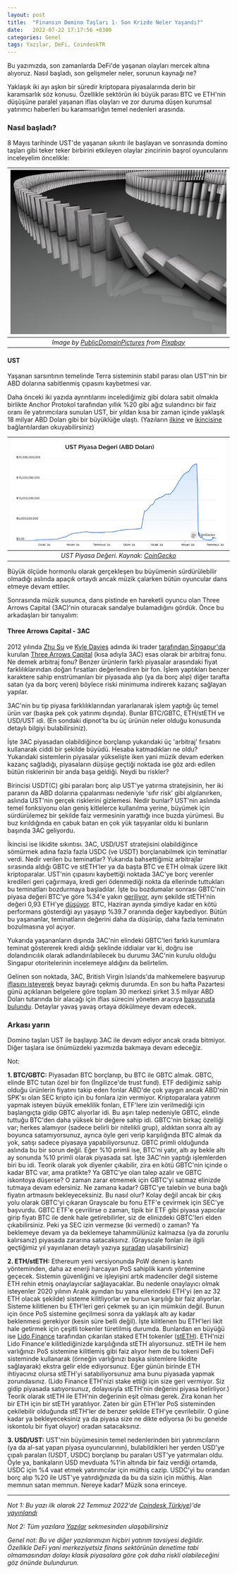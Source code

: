 ```yaml
---
layout: post
title:  "Finansın Domino Taşları 1- Son Krizde Neler Yaşandı?"
date:   2022-07-22 17:17:56 +0300
categories: Genel
tags: Yazılar, DeFi, CoindeskTR
---
```


Bu yazımızda, son zamanlarda DeFi'de yaşanan olayları mercek altına alıyoruz. Nasıl başladı, son gelişmeler neler, sorunun kaynağı ne?

Yaklaşık iki ayı aşkın bir süredir kriptopara piyasalarında derin bir karamsarlık söz konusu. Özellikle sektörün iki büyük parası BTC ve ETH'nin düşüşüne paralel yaşanan iflas olayları ve zor duruma düşen kurumsal yatırımcı haberleri bu karamsarlığın temel nedenleri arasında.

### Nasıl başladı?

8 Mayıs tarihinde UST'de yaşanan sıkıntı ile başlayan ve sonrasında domino taşları gibi teker teker birbirini etkileyen olaylar zincirinin başrol oyuncularını inceleyelim öncelikle:

| ![domino_falls](/assets/domino-163523_800.jpg)|
|:--:| 
| *Image by [PublicDomainPictures](https://pixabay.com/users/publicdomainpictures-14/) from [Pixabay](https://pixabay.com/)*|

#### UST

Yaşanan sarsıntının temelinde Terra sisteminin stabil parası olan UST'nin bir ABD dolarına sabitlenmiş çıpasını kaybetmesi var. 

Daha önceki iki yazıda ayrıntılarını incelediğimiz gibi dolara sabit olmakla birlikte Anchor Protokol tarafından yıllık %20 gibi ağız sulandırıcı bir faiz oranı ile yatırımcılara sunulan UST, bir yıldan kısa bir zaman içinde yaklaşık 18 milyar ABD Doları gibi bir büyüklüğe ulaştı. (Yazıların [ilkine](https://medium.com/turansert/ba%C5%9F%C4%B1ma-gelenler-ustnin-hikayesi-21324bb4969f) ve [ikincisine](https://medium.com/turansert/ust-olay%C4%B1nda-son-perde-cd48c9c6e15b) bağlantılardan okuyabilirsiniz)

| ![domino_falls](/assets/ust_piyasa_degeri_800.jpg)|
|:--:| 
| *UST Piyasa Değeri. Kaynak: [CoinGecko](https://www.coingecko.com/en/coins/terraclassicusd)*|

Büyük ölçüde hormonlu olarak gerçekleşen bu büyümenin sürdürülebilir olmadığı aslında apaçık ortaydı ancak müzik çalarken bütün oyuncular dans etmeye devam ettiler. 

Sonrasında müzik susunca, dans pistinde en hareketli oyuncu olan Three Arrows Capital (3AC)'nin oturacak sandalye bulamadığını gördük. Önce bu arkadaşları bir tanıyalım: 

#### Three Arrows Capital - 3AC

2012 yılında [Zhu Su](https://twitter.com/zhusu) ve [Kyle Davies](https://twitter.com/kyleldavies) adında iki trader [tarafından Singapur'da](https://en.wikipedia.org/wiki/Three_Arrows_Capital)  kurulan [Three Arrows Capital](https://www.threearrowscap.com/about-us/) (kısa adıyla 3AC) esas olarak bir arbitraj fonu. Ne demek arbitraj fonu? Benzer ürünlerin farklı piyasalar arasındaki fiyat farklılıklarından doğan fırsatları değerlendiren bir fon. İşlem yaptıkları  benzer karaktere sahip enstrümanları bir piyasada alıp (ya da borç alıp) diğer tarafta satan (ya da borç veren) böylece riski minimuma indirerek kazanç sağlayan yapılar. 

3AC'nin bu tip piyasa farklılıklarından yararlanarak işlem yaptığı üç temel ürün var (başka pek çok yatırımı dışında). Bunlar BTC/GBTC, ETH/stETH ve USD/UST idi.  (En sondaki dipnot'ta bu üç ürünün neler olduğu konusunda detaylı bilgiyi bulabilirsiniz). 

İşte 3AC piyasadan olabildiğince borçlanıp yukarıdaki üç 'arbitraj' fırsatını kullanarak ciddi bir şekilde büyüdü. Hesaba katmadıkları ne oldu? Yukarıdaki sistemlerin piyasalar yükselişte iken yani müzik devam ederken kazanç sağladığı, piyasaların düşüşe geçtiği noktada ise göz ardı edilen bütün risklerinin bir anda başa geldiği. Neydi bu riskler? 

Birincisi USDT(C) gibi paraları borç alıp UST'ye yatırma stratejisinin, her iki paranın da ABD dolarına çıpalanması nedeniyle 'sıfır risk' gibi algılanırken, aslında UST'nin gerçek risklerini gizlemesi. Nedir bunlar? UST'nin aslında temel fonksiyonu olan geniş kitlelerce kullanılma yerine, büyümek için sürdürülemez bir şekilde faiz vermesinin yarattığı ince buzda yürümesi. Bu buz kırıldığında en çabuk batan en çok yük taşıyanlar oldu ki bunların başında 3AC geliyordu. 

İkincisi ise likidite sıkıntısı. 3AC, USD/UST stratejisini olabildiğince sömürmek adına fazla fazla USDC (ve USDT) borçlanabilmek için teminatlar verdi. Nedir verilen bu teminatlar? Yukarıda bahsettiğimiz arbitrajlar sırasında aldığı GBTC ve stETH'ler ya da başta BTC ve ETH olmak üzere likit kriptoparalar. UST'nin çıpasını kaybettiği noktada 3AC'ye borç verenler kredileri geri çağırmaya, kredi geri ödenmediği  nokta da ellerinde tuttukları bu teminatları bozdurmaya başladılar. İşte bu bozdumalar sonrası GBTC'nin piyasa değeri BTC'ye göre %34'e yakın [geriliyor](https://ycharts.com/companies/GBTC/discount_or_premium_to_nav), aynı şekilde stETH'nin değeri 0,93 ETH'ye [düşüyor](https://coinmarketcap.com/currencies/steth/steth/eth/). BTC, Haziran ayında şimdiye kadar en kötü performans gösterdiği ayı yaşayıp %39.7 oranında değer kaybediyor. Bütün bu yaşananlar, teminatların değerini daha da düşürüp, daha fazla teminatın bozulmasına yol açıyor.

Yukarıda yaşananların dışında 3AC'nin elindeki GBTC'leri farklı kurumlara teminat göstererek kredi aldığı şeklinde iddialar var ki, doğru ise dolandırıcılık olarak adlandırılabilecek bu durumu 3AC'nin kurulu olduğu Singapur otoritelerinin incelemeye aldığını da belirtelim. 

Gelinen son noktada, 3AC, British Virgin Islands'da mahkemelere başvurup [iflasını isteyerek](https://www.coindeskturkiye.com/sirketler/three-arrows-capital-new-yorkta-iflas-basvurusunda-bulundu-939) beyaz bayrağı çekmiş durumda. En son bu hafta Pazartesi günü açıklanan belgelere göre toplam 30 merkezi şirket 3.5 milyar ABD Doları tutarında bir alacağı için iflas sürecini yöneten aracıya [başvuruda bulundu](https://www.theblock.co/post/158169/three-arrows-capital-3ac-creditors-list-3-5-billion-crypto-affidavits). Detaylar yavaş yavaş ortaya dökülmeye devam edecek. 


### Arkası yarın 
Domino taşları UST ile başlayıp 3AC ile devam ediyor ancak orada bitmiyor. Diğer taşlara ise önümüzdeki yazımızda bakmaya devam edeceğiz. 

Not: 

**1. BTC/GBTC:** Piyasadan BTC borçlanıp, bu BTC ile GBTC almak. GBTC, elinde BTC tutan özel bir fon (İngilizce'de trust fund). ETF dediğimiz sahip olduğu ürünlerin fiyatını takip eden fonlar ABD'de çok yaygın ancak ABD'nin SPK'sı olan SEC  kripto için bu fonlara izin vermiyor. Kriptoparalara yatırım yapmak isteyen büyük emeklilik fonları, ETF'lere izin verilmediği için başlangıçta gidip GBTC alıyorlar idi. Bu aşırı talep nedeniyle GBTC, elinde tuttuğu BTC'den daha yüksek bir değere sahip idi. GBTC'nin birkaç özelliği var; herkes alamıyor (sadece belirli bir nitelikli grup), aldıktan sonra altı ay boyunca satamıyorsunuz, ayrıca öyle geri verip karşılığında BTC almak da yok, satışı sadece piyasaya yapabiliyorsunuz. GBTC primli olduğunda aslında bu bir sorun değil. Eğer %10 primli ise, BTC'ni yatır, altı ay bekle altı ay sonunda %10 primli olarak piyasada sat. İşte 3AC'nin yaptığı işlemlerden biri bu idi. Teorik olarak yok diyenler çıkabilir, zira en kötü GBTC'nin içinde o kadar BTC var, ama pratikte? Ya GBTC'ye olan talep azalır ve GBTC iskontoya düşerse? O zaman zarar etmemek için GBTC'yi satmaz elinizde tutmaya devam edersiniz. Ne zamana kadar? GBTC'ye talebin ve buna bağlı fiyatın artmasını bekleyeceksiniz. Bu nasıl olur? Kolay değil ancak bir çıkış yolu olarak GBTC'yi çıkaran Grayscale bu fonu ETF'e çevirmek için SEC'ye başvurdu. GBTC ETF'e çevrilirse o zaman, tipik bir ETF gibi piyasa yapıcılar girip fiyatı BTC ile denk hale getirebilirler, siz de elinizdeki GBTC'leri elden çıkabilirsiniz. Peki ya SEC izin vermezse (ki vermedi) o zaman? Ya beklemeye devam ya da beklemeye tahammülünüz kalmazsa (ya da zorunlu kalırsanız) piyasada zararına satacaksınız. (Grayscale fonları ile ilgili geçtiğimiz yıl yayınlanan detaylı yazıya [şuradan](https://medium.com/turansert/grayscale-fonlar%C4%B1-6e3de0040881) ulaşabilirsiniz)

**2. ETH/stETH:** Ethereum yeni versiyonunda PoW denen iş kanıtı yönteminden, daha az enerji harcayan PoS sahiplik kanıtı yöntemine geçecek. Sistemin güvenliğini ve işleyişini artık madenciler değil sisteme ETH rehin etmiş onaylayıcılar sağlayacaklar. Bu nedenle onaylayıcı olmak isteyenler 2020 yılının Aralık ayından bu yana ellerindeki ETH'yi (en az 32 ETH olacak şekilde) sisteme kilitliyorlar ve bunun karşılığı bir faiz alıyorlar. Sisteme kilitlenen bu ETH'leri geri çekmek şu an için mümkün değil. Bunun için önce PoS sistemine geçilmesi sonra da yaklaşık altı ay kadar  beklenmesi gerekiyor (kesin süre belli değil). İşte kilitlenen bu ETH'leri likit hale getirmek için çeşitli tokenler türetilmiş durumda. Bunlardan en büyüğü ise [Lido Finance](https://lido.fi/) tarafından çıkarılan staked ETH tokenler ([stETH](https://www.coingecko.com/en/coins/lido-staked-ether)). ETH'nizi Lido Finance'e kilitlediğinizde karşılığında stETH alıyorsunuz. stETH ile hem varlığınızı PoS sistemine kilitlemiş gibi faiz alıyor hem de bu tokeni DeFi sisteminde kullanarak (örneğin varlığınızı başka sistemlere likidite sağlayarak) ekstra gelir elde ediyorsunuz.  Eğer günün birinde ETH ihtiyacınız olursa stETH'yi satabiliyorsunuz ama bunu piyasada yapmak zorundasınız. (Lido Finance ETH'nizi stake ettiği için size geri vermiyor. Siz gidip piyasada satıyorsunuz, dolayısıyla stETH'nin değerini piyasa belirliyor.)  Teorik olarak stETH ile ETH'nin değerinin eşit olması gerek. Zira konan her bir ETH için bir stETH yaratılıyor. Zaten bir gün ETH'ler PoS sisteminden çekilebilir olduğunda stETH'ler de benzer şekilde ETH'ye çevrilebilir. O güne kadar ya bekleyeceksiniz ya da piyasa size ne dikte ediyorsa (ki bu genelde iskontolu bir fiyat oluyor) oradan satacaksınız. 

**3. USD/UST:** UST'nin büyümesinin temel nedenlerinden biri yatırımcıların (ya da al-sat yapan piyasa oyuncularının), bulabildikleri her yerden USD'ye çıpalı paraları (USDT, USDC) borçlanıp bu paraları UST'ye yatırmaları oldu. Öyle ya, bankaların USD mevduata %1'in altında bir faiz verdiği ortamda, USDC için %4 vaat etmek yatırımcılar için müthiş cazip. USDC'yi bu orandan borç alıp %20 ile UST'ye yatırdığınızda da bu da sizin için müthiş. Alan memnun satan memnun. Nereye kadar? Müzik sona erinceye. 


---

*Not 1: Bu yazı ilk olarak 22 Temmuz 2022'de [Coindesk Türkiye](https://www.coindeskturkiye.com/))'de [yayınlandı](https://www.coindeskturkiye.com/yazarlar/turan-sert/finansin-domino-taslari-1-son-krizde-neler-yasandi-1217)*

*Not 2: Tüm yazılara [Yazılar](/articles/) sekmesinden ulaşabilirsiniz*

*Genel not: Bu ve diğer yazılarımızın hiçbiri yatırım tavsiyesi değildir. Özellikle DeFi yani merkeziyetsiz finans sektörünün denetime tabi olmamasından dolayı klasik piyasalara göre çok daha riskli olabileceğini göz önünde bulundurun.*
